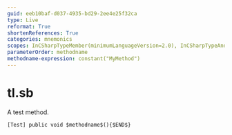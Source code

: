 ```yaml
---
guid: eeb10baf-d037-4935-bd29-2ee4e25f32ca
type: Live
reformat: True
shortenReferences: True
categories: mnemonics
scopes: InCSharpTypeMember(minimumLanguageVersion=2.0), InCSharpTypeAndNamespace(minimumLanguageVersion=2.0)
parameterOrder: methodname
methodname-expression: constant("MyMethod")
---
```


# tl.sb

A test method.

```
[Test] public void $methodname$(){$END$}
```
